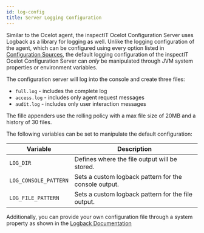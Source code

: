 ```yaml
---
id: log-config
title: Server Logging Configuration
---
```


Similar to the Ocelot agent, the inspectIT Ocelot Configuration Server uses Logback as a library for logging as well.
Unlike the logging configuration of the agent, which can be configured using every option listed in
[Configuration Sources](configuration/configuration-sources.md),
the default logging configuration of the inspectIT Ocelot Configuration Server can *only* be manipulated through JVM system properties or environment variables.

The configuration server will log into the console and create three files:

* `full.log` - includes the complete log
* `access.log` - includes only agent request messages
* `audit.log` - includes only user interaction messages

The fille appenders use the rolling policy with a max file size of 20MB and a history of 30 files.

The following variables can be set to manipulate the default configuration:

|Variable | Description|
|---|---|
|`LOG_DIR`|Defines where the file output will be stored.|
|`LOG_CONSOLE_PATTERN`|Sets a custom logback pattern for the console output.|
|`LOG_FILE_PATTERN`|Sets a custom logback pattern for the file output.|

Additionally, you can provide your own configuration file through a system property as shown in the [Logback Documentation](http://logback.qos.ch/manual/configuration.html#configFileProperty)
